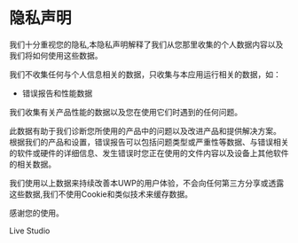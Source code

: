 # 隐私声明

我们十分重视您的隐私,本隐私声明解释了我们从您那里收集的个人数据内容以及我们将如何使用这些数据。

我们不收集任何与个人信息相关的数据，只收集与本应用运行相关的数据，如：

* 错误报告和性能数据

我们收集有关产品性能的数据以及您在使用它们时遇到的任何问题。

此数据有助于我们诊断您所使用的产品中的问题以及改进产品和提供解决方案。 根据我们的产品和设置，错误报告可以包括问题类型或严重性等数据、与错误相关的软件或硬件的详细信息、发生错误时您正在使用的文件内容以及设备上其他软件的相关数据。


我们使用以上数据来持续改善本UWP的用户体验，不会向任何第三方分享或透露这些数据,我们不使用Cookie和类似技术来缓存数据。

感谢您的使用。

Live Studio